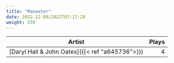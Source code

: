 ```yaml
---
title: "Maneater"
date: 2022-12-08/2022T07:17:28
weight: 539
---
```




 Artist | Plays 
----- | -----:
[Daryl Hall & John Oates]({{< ref "a645736">}}) | 4
